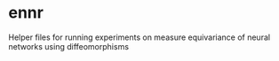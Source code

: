 # ennr
Helper files for running experiments on measure equivariance of neural networks using diffeomorphisms 

